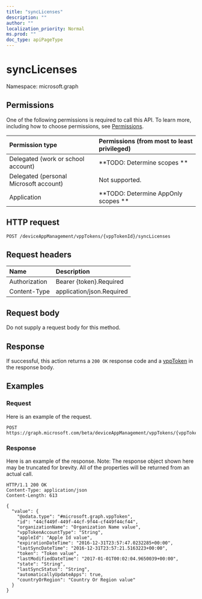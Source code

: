 ```yaml
---
title: "syncLicenses"
description: ""
author: ""
localization_priority: Normal
ms.prod: ""
doc_type: apiPageType
---
```


# syncLicenses

Namespace: microsoft.graph



## Permissions
One of the following permissions is required to call this API. To learn more, including how to choose permissions, see [Permissions](/concepts/permissions-reference.md).

|Permission type|Permissions (from most to least privileged)|
|:---|:---|
|Delegated (work or school account)|**TODO: Determine scopes **|
|Delegated (personal Microsoft account)|Not supported.|
|Application|**TODO: Determine AppOnly scopes **|

## HTTP request
<!-- {
  "blockType": "ignored"
}
-->
``` http
POST /deviceAppManagement/vppTokens/{vppTokenId}/syncLicenses
```

## Request headers
|Name|Description|
|:---|:---|
|Authorization|Bearer {token}.Required|
|Content-Type|application/json.Required|

## Request body
Do not supply a request body for this method.

## Response
If successful, this action returns a `200 OK` response code and a [vppToken](../resources/vpptoken.md) in the response body.

## Examples

### Request
Here is an example of the request.
<!-- {
  "blockType": "request",
  "name": "vpptoken_synclicenses"
}
-->
``` http
POST https://graph.microsoft.com/beta/deviceAppManagement/vppTokens/{vppTokenId}/syncLicenses
```

### Response
Here is an example of the response. Note: The response object shown here may be truncated for brevity. All of the properties will be returned from an actual call.
<!-- {
  "blockType": "response",
  "truncated": true,
  "@odata.type": "microsoft.graph.vpptoken"
}
-->
``` http
HTTP/1.1 200 OK
Content-Type: application/json
Content-Length: 613

{
  "value": {
    "@odata.type": "#microsoft.graph.vppToken",
    "id": "44cf449f-449f-44cf-9f44-cf449f44cf44",
    "organizationName": "Organization Name value",
    "vppTokenAccountType": "String",
    "appleId": "Apple Id value",
    "expirationDateTime": "2016-12-31T23:57:47.0232285+00:00",
    "lastSyncDateTime": "2016-12-31T23:57:21.5163223+00:00",
    "token": "Token value",
    "lastModifiedDateTime": "2017-01-01T00:02:04.9650039+00:00",
    "state": "String",
    "lastSyncStatus": "String",
    "automaticallyUpdateApps": true,
    "countryOrRegion": "Country Or Region value"
  }
}
```

